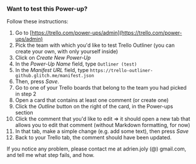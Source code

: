 ### Want to test this Power-up?

Follow these instructions:

1. Go to [https://trello.com/power-ups/admin](https://trello.com/power-ups/admin)
2. Pick the team with which you'd like to test Trello Outliner (you can create your own, with only yourself inside)
3. Click on *Create New Power-Up*
4. In the *Power-Up Name* field, type `Outliner (test)`
5. In the *Manifest URL* field, type `https://trello-outliner-github.glitch.me/manifest.json`
6. Then, press *Save*.
7. Go to one of your Trello boards that belong to the team you had picked in step 2
8. Open a card that contains at least one comment (or create one)
9. Click the *Outline* button on the right of the card, in the Power-ups section
10. Click the comment that you'd like to edit => it should open a new tab that allows you to edit that comment (without Markdown formatting, for now)
11. In that tab, make a simple change (e.g. add some text), then press *Save*
12. Back to your Trello tab, the comment should have been updated.

If you notice any problem, please contact me at adrien.joly (@) gmail.com, and tell me what step fails, and how.
